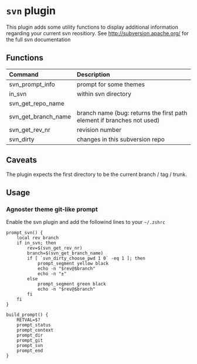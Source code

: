 # `svn` plugin

This plugin adds some utility functions to display additional information regarding your current svn reositiory. See http://subversion.apache.org/ for the full svn documentation

## Functions

| Command                | Description                             |
|:-----------------------|:----------------------------------------|
|svn_prompt_info         | prompt for some themes                  |
|in_svn                  | within svn directory                    |
|svn_get_repo_name       |                                         |
|svn_get_branch_name     | branch name (bug: returns the first path element if branches not used) |
|svn_get_rev_nr          | revision number                         |
|svn_dirty               | changes in this subversion repo         |

## Caveats

The plugin expects the first directory to be the current branch / tag / trunk.

## Usage

### Agnoster theme git-like prompt

Enable the svn plugin and add the followind lines to your ```~/.zshrc```

```shell
prompt_svn() {
    local rev branch
    if in_svn; then
        rev=$(svn_get_rev_nr)
        branch=$(svn_get_branch_name)
        if [ `svn_dirty_choose_pwd 1 0` -eq 1 ]; then
            prompt_segment yellow black
            echo -n "$rev@$branch"
            echo -n "±"
        else
            prompt_segment green black
            echo -n "$rev@$branch"
        fi
    fi
}
```

```shell
build_prompt() {
    RETVAL=$?
    prompt_status
    prompt_context
    prompt_dir
    prompt_git
    prompt_svn
    prompt_end
}
```
